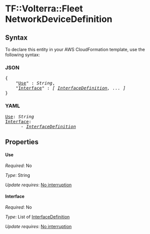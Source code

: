 # TF::Volterra::Fleet NetworkDeviceDefinition

## Syntax

To declare this entity in your AWS CloudFormation template, use the following syntax:

### JSON

<pre>
{
    "<a href="#use" title="Use">Use</a>" : <i>String</i>,
    "<a href="#interface" title="Interface">Interface</a>" : <i>[ <a href="interfacedefinition.md">InterfaceDefinition</a>, ... ]</i>
}
</pre>

### YAML

<pre>
<a href="#use" title="Use">Use</a>: <i>String</i>
<a href="#interface" title="Interface">Interface</a>: <i>
      - <a href="interfacedefinition.md">InterfaceDefinition</a></i>
</pre>

## Properties

#### Use

_Required_: No

_Type_: String

_Update requires_: [No interruption](https://docs.aws.amazon.com/AWSCloudFormation/latest/UserGuide/using-cfn-updating-stacks-update-behaviors.html#update-no-interrupt)

#### Interface

_Required_: No

_Type_: List of <a href="interfacedefinition.md">InterfaceDefinition</a>

_Update requires_: [No interruption](https://docs.aws.amazon.com/AWSCloudFormation/latest/UserGuide/using-cfn-updating-stacks-update-behaviors.html#update-no-interrupt)

